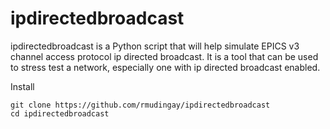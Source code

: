 # ipdirectedbroadcast

ipdirectedbroadcast is a Python script that will help simulate EPICS v3 channel access protocol ip directed broadcast. It is a tool that can be used to stress test a network, especially one with ip directed broadcast enabled.

Install

```
git clone https://github.com/rmudingay/ipdirectedbroadcast
cd ipdirectedbroadcast
```

